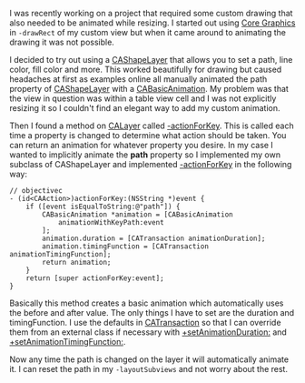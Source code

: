 I was recently working on a project that required some custom drawing that also needed to be animated while resizing. I started out using [Core Graphics](http://developer.apple.com/library/ios/#documentation/GraphicsImaging/Reference/CGContext/Reference/reference.html#//apple_ref/doc/uid/TP30000950) in `-drawRect` of my custom view but when it came around to animating the drawing it was not possible.

I decided to try out using a [CAShapeLayer](https://developer.apple.com/library/ios/#documentation/GraphicsImaging/Reference/CAShapeLayer_class/Reference/Reference.html) that allows you to set a path, line color, fill color and more. This worked beautifully for drawing but caused headaches at first as examples online all manually animated the path property of [CAShapeLayer](https://developer.apple.com/library/ios/#documentation/GraphicsImaging/Reference/CAShapeLayer_class/Reference/Reference.html) with a [CABasicAnimation](https://developer.apple.com/library/ios/#documentation/GraphicsImaging/Reference/CABasicAnimation_class/Introduction/Introduction.html). My problem was that the view in question was within a table view cell and I was not explicitly resizing it so I couldn't find an elegant way to add my custom animation.

Then I found a method on [CALayer](https://developer.apple.com/library/ios/#documentation/graphicsimaging/reference/CALayer_class/Introduction/Introduction.html) called [-actionForKey](https://developer.apple.com/library/mac/documentation/graphicsimaging/reference/CALayer_class/Introduction/Introduction.html#//apple_ref/occ/instm/CALayer/actionForKey:). This is called each time a property is changed to determine what action should be taken. You can return an animation for whatever property you desire. In my case I wanted to implicitly animate the **path** property so I implemented my own subclass of CAShapeLayer and implemented [-actionForKey](https://developer.apple.com/library/mac/documentation/graphicsimaging/reference/CALayer_class/Introduction/Introduction.html#//apple_ref/occ/instm/CALayer/actionForKey:) in the following way:

    // objectivec
    - (id<CAAction>)actionForKey:(NSString *)event {
        if ([event isEqualToString:@"path"]) {
            CABasicAnimation *animation = [CABasicAnimation
                animationWithKeyPath:event
            ];
            animation.duration = [CATransaction animationDuration];
            animation.timingFunction = [CATransaction animationTimingFunction];
            return animation;
        }
        return [super actionForKey:event];
    }

Basically this method creates a basic animation which automatically uses the before and after value. The only things I have to set are the duration and timingFunction. I use the defaults in [CATransaction](http://developer.apple.com/library/ios/#documentation/GraphicsImaging/Reference/CATransaction_class/Introduction/Introduction.html) so that I can override them from an external class if necessary with [+setAnimationDuration:](http://developer.apple.com/library/ios/documentation/GraphicsImaging/Reference/CATransaction_class/Introduction/Introduction.html#//apple_ref/occ/clm/CATransaction/setAnimationDuration:) and [+setAnimationTimingFunction:](http://developer.apple.com/library/ios/documentation/GraphicsImaging/Reference/CATransaction_class/Introduction/Introduction.html#//apple_ref/occ/clm/CATransaction/setAnimationTimingFunction:).

Now any time the path is changed on the layer it will automatically animate it. I can reset the path in my `-layoutSubviews` and not worry about the rest.
